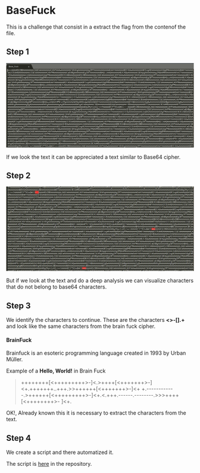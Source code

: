 # BaseFuck

This is a challenge that consist in a extract the flag from the contenof the file.

## Step 1

![Base64](https://raw.githubusercontent.com/n0obit4/CTF/master/TryHackMe/BaseFuck/Pictures/Base64.png)

If we look the text it can be appreciated a text similar to Base64 cipher.


## Step 2

![Brain Fuck](https://raw.githubusercontent.com/n0obit4/CTF/master/TryHackMe/BaseFuck/Pictures/Chars.jpg)

But if we look at the text and do a deep analysis we can visualize characters that do not belong to base64 characters.


## Step 3

We identify the characters to continue. These are the characters **<>-[].+** and look like the same characters from the brain fuck cipher.

#### BrainFuck

Brainfuck is an esoteric programming language created in 1993 by Urban Müller.

Example of a **Hello, World!** in Brain Fuck

>++++++++[<+++++++++>-]<.>++++[<+++++++>-]<+.+++++++..+++.>>++++++[<+++++++>-]<+
+.------------.>++++++[<+++++++++>-]<+.<.+++.------.--------.>>>++++[<++++++++>-
]<+.

OK!, Already known this it is necessary to extract the characters from the text.

## Step 4

We create a script and there automatized it.

The script is [here](https://github.com/n0obit4/CTF/TryHackMe/BaseFuck/) in the repository.

